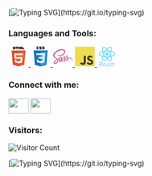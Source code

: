 <!-- tol to wrighte welcome svg message -->
[![Typing SVG](https://readme-typing-svg.herokuapp.com?size=24&vCenter=true&lines=Hello+there%2C+I'm+Bujar+Alimadhi+!;An+Frontend+Web+Developer+!;Welcome+to+my+GitHub+profile!)](https://git.io/typing-svg)

<!-- skills -->

<h3 align="left">Languages and Tools:</h3>
<p align="left">
    <a href="https://www.w3.org/html/" target="_blank"> <img src="https://raw.githubusercontent.com/devicons/devicon/master/icons/html5/html5-original-wordmark.svg" alt="html5" width="40" height="40"/> </a>
    <a href="https://www.w3schools.com/css/" target="_blank"> <img src="https://raw.githubusercontent.com/devicons/devicon/master/icons/css3/css3-original-wordmark.svg" alt="css3" width="40" height="40"/> </a>
    <a href="https://sass-lang.com" target="_blank"> <img src="https://raw.githubusercontent.com/devicons/devicon/master/icons/sass/sass-original.svg" alt="sass" width="40" height="40"/> </a>
    <a href="https://developer.mozilla.org/en-US/docs/Web/JavaScript" target="_blank"> <img src="https://raw.githubusercontent.com/devicons/devicon/master/icons/javascript/javascript-original.svg" alt="javascript" width="40" height="40"/> </a>
    <a href="https://reactjs.org/" target="_blank"> <img src="https://raw.githubusercontent.com/devicons/devicon/master/icons/react/react-original-wordmark.svg" alt="react" width="40" height="40"/> </a>
    </p>

<!-- list of social links -->

<h3 align="left">Connect with me:</h3>
<p align="left">

<a  href="https://www.linkedin.com/in/bujar-alimadhi/" target="blank"><img align="center" src="https://cdn.jsdelivr.net/npm/simple-icons@3.0.1/icons/linkedin.svg" alt="" height="30" width="40" title="Linkedin"/></a>  <a href="https://codepen.io/alimadhibujar" target="blank"><img  color="red" align="center" src="https://cdn.jsdelivr.net/npm/simple-icons@3.0.1/icons/codepen.svg" alt="" height="30" width="40" title="Codepen" /></a>

<!-- tol to show visitors in github -->
<h3 align="left">Visitors:</h3>    
    
![Visitor Count](https://profile-counter.glitch.me/{alimadhibujar}/count.svg)
    
  

<!-- goodbye message -->

[![Typing SVG](https://readme-typing-svg.herokuapp.com?size=24&width=500&lines=Thanks+for+visiting+me!+See+you+again!)](https://git.io/typing-svg)
    
<!--
**alimadhibujar/alimadhibujar** is a ✨ _special_ ✨ repository because its `README.md` (this file) appears on your GitHub profile.

Here are some ideas to get you started:

- 🔭 I’m currently working on ...
- 🌱 I’m currently learning ...
- 👯 I’m looking to collaborate on ...
- 🤔 I’m looking for help with ...
- 💬 Ask me about ...
- 📫 How to reach me: ...
- 😄 Pronouns: ...
- ⚡ Fun fact: ...
-->
